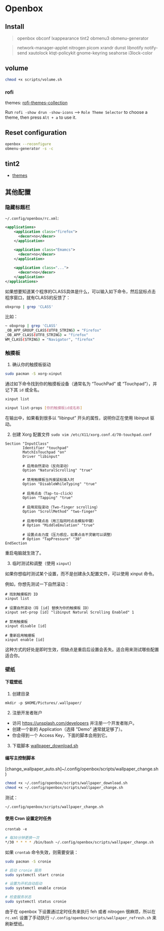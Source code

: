 # Openbox

## Install
> openbox obconf lxappearance tint2 obmenu3 obmenu-generator

> network-manager-applet nitrogen picom xrandr dunst libnotify notify-send xautolock ktqt-policykit gnome-keyring seahorse i3lock-color

## volume
```sh
chmod +x scripts/volume.sh
```
### rofi
themes: [rofi-themes-collection](https://github.com/newmanls/rofi-themes-collection)

Run `rofi -show drun -show-icons` --> `Role Theme Selector` to choose a theme, then press `Alt + a` to use it.

## Reset configuration
```sh
openbox --reconfigure
obmenu-generator -s -c
```
## tint2

- [themes](https://github.com/addy-dclxvi/tint2-theme-collections)

## 其他配置
### 隐藏标题栏
`~/.config/openbox/rc.xml`:
```xml
<applications>
    <application class="firefox">
      <decor>no</decor>
    </application>
     
    <application class="Emamcs">
      <decor>no</decor>
    </application>

    <application class="...">
      <decor>no</decor>
    </application>
</applications>
```
如果想要知道某个程序的CLASS具体是什么，可以输入如下命令，然后鼠标点击程序窗口，就有CLASS的反馈了：

```sh
obxprop | grep 'CLASS'
```
比如：
```sh
~ obxprop | grep 'CLASS'
_OB_APP_GROUP_CLASS(UTF8_STRING) = "Firefox"
_OB_APP_CLASS(UTF8_STRING) = "firefox"
WM_CLASS(STRING) = "Navigator", "firefox"
```
### 触摸板
1. 确认你的触摸板驱动
```sh
sudo pacman -S xorg-xinput
```
通过如下命令找到你的触摸板设备（通常名为 “TouchPad” 或 “Touchpad”），并记下其 `id` 或全名。
```sh
xinput list
```
```sh
xinput list-props [你的触摸板id或名称]
```
在输出中，如果看到很多以 “libinput” 开头的属性，说明你正在使用 libinput 驱动。

2. 创建 Xorg 配置文件
`sudo vim /etc/X11/xorg.conf.d/70-touchpad.conf`

```
Section "InputClass"
        Identifier "touchpad"
        MatchIsTouchpad "on"
        Driver "libinput"
        
        # 启用自然滚动（反向滚动）
        Option "NaturalScrolling" "true"
        
        # 禁用触摸板当外接鼠标插入时
        Option "DisableWhileTyping" "true"
        
        # 启用点击（Tap-to-click）
        Option "Tapping" "true"
        
        # 启用双指滚动（Two-finger scrolling）
        Option "ScrollMethod" "two-finger"
        
        # 启用中键点击（用三指同时点击模拟中键）
        # Option "MiddleEmulation" "true"
        
        # 设置点击力度（压力感应，如果点击不灵敏可以调整）
        # Option "TapPressure" "30"
EndSection
```
重启电脑就生效了。

3. 临时测试和调整（使用 `xinput`）

如果你想临时测试某个设置，而不是创建永久配置文件，可以使用 xinput 命令。

例如，你想先测试一下自然滚动：
```
# 找到触摸板的 ID
xinput list

# 设置自然滚动（将 [id] 替换为你的触摸板 ID）
xinput set-prop [id] "libinput Natural Scrolling Enabled" 1

# 禁用触摸板
xinput disable [id]

# 重新启用触摸板
xinput enable [id]

```
这种方式的好处是即时生效，但缺点是重启后设置会丢失。适合用来测试哪些配置适合你。


### 壁纸
#### 下载壁纸
1. 创建目录
```
mkdir -p $HOME/Pictures/.wallpaper/
```

2. 注册开发者账户
  - 访问 https://unsplash.com/developers 并注册一个开发者账户。
  - 创建一个新的 Application（选择 "Demo" 通常就足够了）。
  - 你会得到一个 Access Key，下面的脚本会用到它。
3. 下载脚本 [wallpaper_download.sh](~/.config/openbox/scripts/wallpaper_download.sh)

#### 编写主控制脚本

[change_wallpaper_auto.sh]~/.config/openbox/scripts/wallpaper_change.sh)

```sh
chmod +x ~/.config/openbox/scripts/wallpaper_download.sh
chmod +x ~/.config/openbox/scripts/wallpaper_change.sh
```

测试：
```sh
~/.config/openbox/scripts/wallpaper_change.sh
```

#### 使用 Cron 设置定时任务
`crontab -e`
```sh
# 每30分钟更换一次
*/30 * * * * /bin/bash ~/.config/openbox/scripts/wallpaper_change.sh
```

如果 `crontab` 命令失效，则需要安装：
```sh
sudo pacman -S cronie

# 启动 cronie 服务
sudo systemctl start cronie

# 设置为开机自动启动
sudo systemctl enable cronie

# 检查服务状态
sudo systemctl status cronie
```

由于在 openbox 下设置通过定时任务来执行 feh 或者 nitrogen 很麻烦，所以在 `rc.xml` 设置了手动执行 `~/.config/openbox/scripts/wallpaper_refresh.sh` 来刷新壁纸。
